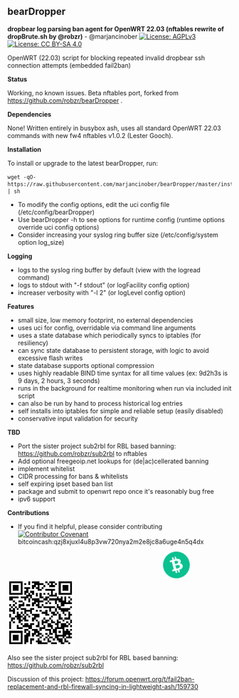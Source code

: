 ## bearDropper 

**dropbear log parsing ban agent for OpenWRT 22.03 (nftables rewrite of dropBrute.sh by @robzr)** - @marjancinober
[![License: AGPLv3](https://www.gnu.org/graphics/agplv3-88x31.png)](https://www.gnu.org/licenses/agpl-3.0.html)
[![License: CC BY-SA 4.0](https://licensebuttons.net/l/by-sa/4.0/80x15.png)](https://creativecommons.org/licenses/by-sa/4.0/)

OpenWRT (22.03) script for blocking repeated invalid dropbear ssh connection attempts (embedded fail2ban)

**Status**

Working, no known issues. Beta nftables port, forked from https://github.com/robzr/bearDropper .

**Dependencies** 

None! Written entirely in busybox ash, uses all standard OpenWRT 22.03 commands with new fw4 nftables v1.0.2 (Lester Gooch).

**Installation**

To install or upgrade to the latest bearDropper, run:

	wget -qO- https://raw.githubusercontent.com/marjancinober/bearDropper/master/install.sh | sh

 - To modify the config options, edit the uci config file (/etc/config/bearDropper)
 - Use bearDropper -h to see options for runtime config (runtime options override uci config options)
 - Consider increasing your syslog ring buffer size (/etc/config/system option log_size)

**Logging**

 - logs to the syslog ring buffer by default (view with the logread command)
 - logs to stdout with "-f stdout" (or logFacility config option)
 - increaser verbosity with "-l 2" (or logLevel config option)

**Features**

 - small size, low memory footprint, no external dependencies
 - uses uci for config, overridable via command line arguments
 - uses a state database which periodically syncs to iptables (for resiliency)
 - can sync state database to persistent storage, with logic to avoid excessive flash writes
 - state database supports optional compression
 - uses highly readable BIND time syntax for all time values (ex: 9d2h3s is 9 days, 2 hours, 3 seconds)
 - runs in the background for realtime monitoring when run via included init script
 - can also be run by hand to process historical log entries
 - self installs into iptables for simple and reliable setup (easily disabled)
 - conservative input validation for security

**TBD**

 - Port the sister project sub2rbl for RBL based banning: https://github.com/robzr/sub2rbl to nftables
 - Add optional freegeoip.net lookups for (de|ac)cellerated banning
 - implement whitelist
 - CIDR processing for bans & whitelists
 - self expiring ipset based ban list
 - package and submit to openwrt repo once it's reasonably bug free
 - ipv6 support

**Contributions**
 - If you find it helpful, please consider contributing  
[![Contributor Covenant](https://img.shields.io/badge/Contributor%20Covenant-2.1-4baaaa.svg)](https://www.contributor-covenant.org/) &emsp;&emsp;&emsp;&emsp;&emsp;&emsp;&emsp;bitcoincash:qzj8xjuxl4u8p3vw720nya2m2e8jc8a6uge4n5q4dx  

&emsp;&emsp;&emsp;&emsp;&emsp;&emsp;&emsp;&emsp;&emsp;&emsp;&emsp;&emsp;&emsp;&emsp;&emsp;&emsp;&emsp;&emsp;&emsp;&emsp;&emsp;&emsp;&emsp;&emsp;&emsp;<img src="src/assets/bitcoincash.svg" height="60"> &emsp;<img src="src/assets/bitcoincash_qzj8xjuxl4u8p3vw720nya2m2e8jc8a6uge4n5q4dx.png" alt="bitcoincash:qzj8xjuxl4u8p3vw720nya2m2e8jc8a6uge4n5q4dx" />


Also see the sister project sub2rbl for RBL based banning: https://github.com/robzr/sub2rbl

Discussion of this project: https://forum.openwrt.org/t/fail2ban-replacement-and-rbl-firewall-syncing-in-lightweight-ash/159730

